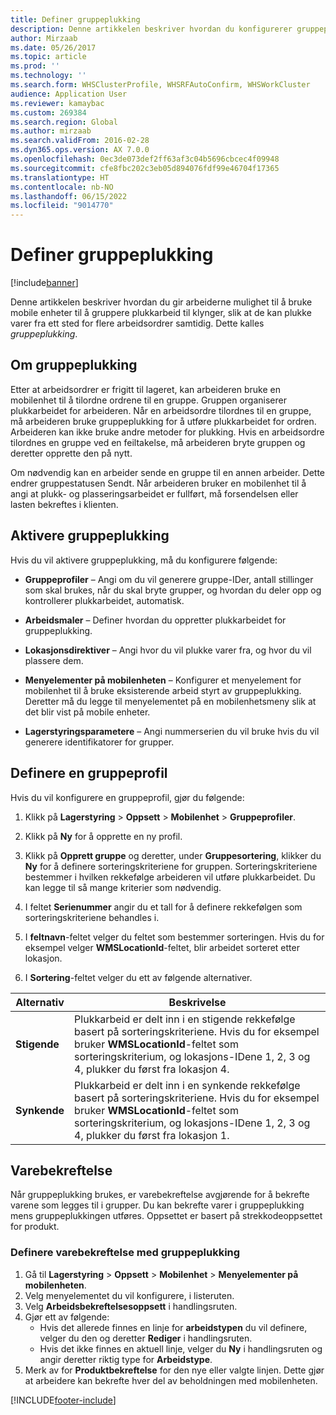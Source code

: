 ```yaml
---
title: Definer gruppeplukking
description: Denne artikkelen beskriver hvordan du konfigurerer gruppeplukking og hvordan du bruker varebekreftelse med gruppeplukking.
author: Mirzaab
ms.date: 05/26/2017
ms.topic: article
ms.prod: ''
ms.technology: ''
ms.search.form: WHSClusterProfile, WHSRFAutoConfirm, WHSWorkCluster
audience: Application User
ms.reviewer: kamaybac
ms.custom: 269384
ms.search.region: Global
ms.author: mirzaab
ms.search.validFrom: 2016-02-28
ms.dyn365.ops.version: AX 7.0.0
ms.openlocfilehash: 0ec3de073def2ff63af3c04b5696cbcec4f09948
ms.sourcegitcommit: cfe8fbc202c3eb05d894076fdf99e46704f17365
ms.translationtype: HT
ms.contentlocale: nb-NO
ms.lasthandoff: 06/15/2022
ms.locfileid: "9014770"
---
```

# <a name="set-up-cluster-picking"></a>Definer gruppeplukking

[!include[banner](../includes/banner.md)]

Denne artikkelen beskriver hvordan du gir arbeiderne mulighet til å bruke mobile enheter til å gruppere plukkarbeid til klynger, slik at de kan plukke varer fra ett sted for flere arbeidsordrer samtidig. Dette kalles *gruppeplukking*.

## <a name="about-cluster-picking"></a>Om gruppeplukking

Etter at arbeidsordrer er frigitt til lageret, kan arbeideren bruke en mobilenhet til å tilordne ordrene til en gruppe. Gruppen organiserer plukkarbeidet for arbeideren. Når en arbeidsordre tilordnes til en gruppe, må arbeideren bruke gruppeplukking for å utføre plukkarbeidet for ordren. Arbeideren kan ikke bruke andre metoder for plukking. Hvis en arbeidsordre tilordnes en gruppe ved en feiltakelse, må arbeideren bryte gruppen og deretter opprette den på nytt.

Om nødvendig kan en arbeider sende en gruppe til en annen arbeider. Dette endrer gruppestatusen Sendt. Når arbeideren bruker en mobilenhet til å angi at plukk- og plasseringsarbeidet er fullført, må forsendelsen eller lasten bekreftes i klienten.

## <a name="enable-cluster-picking"></a>Aktivere gruppeplukking

Hvis du vil aktivere gruppeplukking, må du konfigurere følgende:

- **Gruppeprofiler** – Angi om du vil generere gruppe-IDer, antall stillinger som skal brukes, når du skal bryte grupper, og hvordan du deler opp og kontrollerer plukkarbeidet, automatisk.

- **Arbeidsmaler** – Definer hvordan du oppretter plukkarbeidet for gruppeplukking.

- **Lokasjonsdirektiver** – Angi hvor du vil plukke varer fra, og hvor du vil plassere dem.

- **Menyelementer på mobilenheten** – Konfigurer et menyelement for mobilenhet til å bruke eksisterende arbeid styrt av gruppeplukking. Deretter må du legge til menyelementet på en mobilenhetsmeny slik at det blir vist på mobile enheter.

- **Lagerstyringsparametere** – Angi nummerserien du vil bruke hvis du vil generere identifikatorer for grupper.

## <a name="set-up-a-cluster-profile"></a>Definere en gruppeprofil

Hvis du vil konfigurere en gruppeprofil, gjør du følgende:

1. Klikk på **Lagerstyring** \> **Oppsett** \> **Mobilenhet** \> **Gruppeprofiler**.

1. Klikk på **Ny** for å opprette en ny profil.

1. Klikk på **Opprett gruppe** og deretter, under **Gruppesortering**, klikker du **Ny** for å definere sorteringskriteriene for gruppen. Sorteringskriteriene bestemmer i hvilken rekkefølge arbeideren vil utføre plukkarbeidet. Du kan legge til så mange kriterier som nødvendig.

1. I feltet **Serienummer** angir du et tall for å definere rekkefølgen som sorteringskriteriene behandles i.

1. I **feltnavn**-feltet velger du feltet som bestemmer sorteringen. Hvis du for eksempel velger **WMSLocationId**-feltet, blir arbeidet sorteret etter lokasjon.

1. I **Sortering**-feltet velger du ett av følgende alternativer.

| **Alternativ**     | **Beskrivelse**                                                                                                                                                                                                                    |
|----------------|------------------------------------------------------------------------------------------------------------------------------------------------------------------------------------------------------------------------------------|
| **Stigende**  | Plukkarbeid er delt inn i en stigende rekkefølge basert på sorteringskriteriene. Hvis du for eksempel bruker **WMSLocationId**-feltet som sorteringskriterium, og lokasjons-IDene 1, 2, 3 og 4, plukker du først fra lokasjon 4. |
| **Synkende** | Plukkarbeid er delt inn i en synkende rekkefølge basert på sorteringskriteriene. Hvis du for eksempel bruker **WMSLocationId**-feltet som sorteringskriterium, og lokasjons-IDene 1, 2, 3 og 4, plukker du først fra lokasjon 1. |

## <a name="item-confirmation"></a>Varebekreftelse

Når gruppeplukking brukes, er varebekreftelse avgjørende for å bekrefte varene som legges til i grupper. Du kan bekrefte varer i gruppeplukking mens gruppeplukkingen utføres. Oppsettet er basert på strekkodeoppsettet for produkt.

### <a name="set-up-item-verification-with-cluster-picking"></a>Definere varebekreftelse med gruppeplukking

1. Gå til **Lagerstyring** > **Oppsett** > **Mobilenhet** > **Menyelementer på mobilenheten**.
1. Velg menyelementet du vil konfigurere, i listeruten.
1. Velg **Arbeidsbekreftelsesoppsett** i handlingsruten.
1. Gjør ett av følgende:
    - Hvis det allerede finnes en linje for **arbeidstypen** du vil definere, velger du den og deretter **Rediger** i handlingsruten.
    - Hvis det ikke finnes en aktuell linje, velger du **Ny** i handlingsruten og angir deretter riktig type for **Arbeidstype**.
1. Merk av for **Produktbekreftelse** for den nye eller valgte linjen. Dette gjør at arbeidere kan bekrefte hver del av beholdningen med mobilenheten.



[!INCLUDE[footer-include](../../includes/footer-banner.md)]